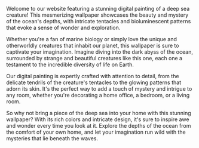 <!--
Write me content for website with wallpaper "A digital painting of a deep sea creature, with tentacles and bioluminescent patterns evoking a sense of mystery and exploration."
-->

<!--font:Montserrat.-->

Welcome to our website featuring a stunning digital painting of a deep sea creature! This mesmerizing wallpaper showcases the beauty and mystery of the ocean's depths, with intricate tentacles and bioluminescent patterns that evoke a sense of wonder and exploration.

Whether you're a fan of marine biology or simply love the unique and otherworldly creatures that inhabit our planet, this wallpaper is sure to captivate your imagination. Imagine diving into the dark abyss of the ocean, surrounded by strange and beautiful creatures like this one, each one a testament to the incredible diversity of life on Earth.

Our digital painting is expertly crafted with attention to detail, from the delicate tendrils of the creature's tentacles to the glowing patterns that adorn its skin. It's the perfect way to add a touch of mystery and intrigue to any room, whether you're decorating a home office, a bedroom, or a living room.

So why not bring a piece of the deep sea into your home with this stunning wallpaper? With its rich colors and intricate design, it's sure to inspire awe and wonder every time you look at it. Explore the depths of the ocean from the comfort of your own home, and let your imagination run wild with the mysteries that lie beneath the waves.
